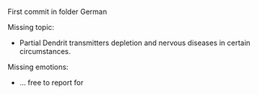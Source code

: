 First commit in folder German

Missing topic:

* Partial Dendrit transmitters depletion and nervous diseases in certain circumstances.

Missing emotions:

* ... free to report for
